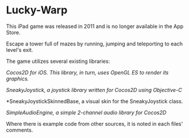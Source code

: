# Lucky-Warp
This iPad game was released in 2011 and is no longer available in the App Store. 

Escape a tower full of mazes by running, jumping and teleporting to each level's exit.

The game utilizes several existing libraries:

*Cocos2D for iOS. This library, in turn, uses OpenGL ES to render its graphics.*

*SneakyJoystick, a joystick library written for Cocos2D using Objective-C*
   
*SneakyJoystickSkinnedBase, a visual skin for the SneakyJoystick class.

*SimpleAudioEngine, a simple 2-channel audio library for Cocos2D*

Where there is example code from other sources, it is noted in each files' comments.
